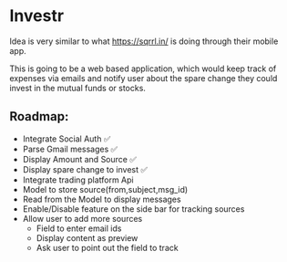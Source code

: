 # Investr

Idea is very similar to what https://sqrrl.in/ is doing through their mobile app. 

This is going to be a web based application, which would keep track of expenses via emails and 
notify user about the spare change they could invest in the mutual funds or stocks.


## Roadmap:
* Integrate Social Auth :white_check_mark:
* Parse Gmail messages :white_check_mark:
* Display Amount and Source :white_check_mark:
* Display spare change to invest :white_check_mark:
* Integrate trading platform Api
* Model to store source(from,subject,msg_id)
* Read from the Model to display messages
* Enable/Disable feature on the side bar for tracking sources
* Allow user to add more sources
  * Field to enter email ids
  * Display content as preview
  * Ask user to point out the field to track

